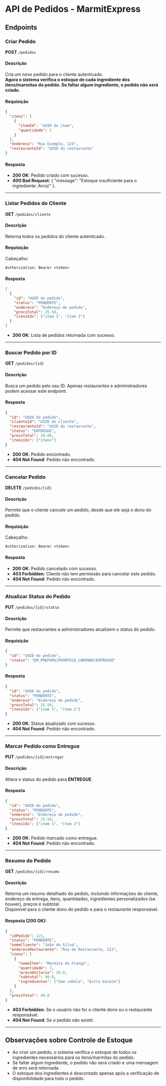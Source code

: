 # API de Pedidos - MarmitExpress

## Endpoints

### Criar Pedido

**POST** `/pedidos`

#### Descrição
Cria um novo pedido para o cliente autenticado.  
**Agora o sistema verifica o estoque de cada ingrediente dos itens/marmitas do pedido. Se faltar algum ingrediente, o pedido não será criado.**

#### Requisição
```json
{
  "itens": [
    {
      "itemId": "UUID do item",
      "quantidade": 2
    }
  ],
  "endereco": "Rua Exemplo, 123",
  "restauranteId": "UUID do restaurante"
}
```

#### Resposta
- **200 OK**: Pedido criado com sucesso.
- **400 Bad Request**: 
{
  "message": "Estoque insuficiente para o ingrediente: Arroz"
}.

---

### Listar Pedidos do Cliente

**GET** `/pedidos/cliente`

#### Descrição
Retorna todos os pedidos do cliente autenticado.

#### Requisição
Cabeçalho:
```
Authorization: Bearer <token>
```

#### Resposta
```json
[
  {
    "id": "UUID do pedido",
    "status": "PENDENTE",
    "endereco": "Endereço do pedido",
    "precoTotal": 25.50,
    "itensIds": ["item 1", "item 2"]
  }
]
```

- **200 OK**: Lista de pedidos retornada com sucesso.

---

### Buscar Pedido por ID

**GET** `/pedidos/{id}`

#### Descrição
Busca um pedido pelo seu ID. Apenas restaurantes e administradores podem acessar este endpoint.

#### Resposta
```json
{
  "id": "UUID do pedido",
  "clienteId": "UUID do cliente",
  "restauranteId": "UUID do restaurante",
  "status": "ENTREGUE",
  "precoTotal": 30.00,
  "itensIds": ["itens"]
}
```

- **200 OK**: Pedido encontrado.
- **404 Not Found**: Pedido não encontrado.

---

### Cancelar Pedido

**DELETE** `/pedidos/{id}`

#### Descrição
Permite que o cliente cancele um pedido, desde que ele seja o dono do pedido.

#### Requisição
Cabeçalho:
```
Authorization: Bearer <token>
```

#### Resposta
- **200 OK**: Pedido cancelado com sucesso.
- **403 Forbidden**: Cliente não tem permissão para cancelar este pedido.
- **404 Not Found**: Pedido não encontrado.

---

### Atualizar Status do Pedido

**PUT** `/pedidos/{id}/status`

#### Descrição
Permite que restaurantes e administradores atualizem o status do pedido.

#### Requisição
```json
{
  "id": "UUID do pedido",
  "status": "EM_PREPARO|PRONTO|A_CAMINHO|ENTREGUE"
}
```

#### Resposta
```json
{
  "id": "UUID do pedido",
  "status": "PENDENTE",
  "endereco": "Endereço do pedido",
  "precoTotal": 25.50,
  "itensIds": ["item 1", "item 2"]
}
```

- **200 OK**: Status atualizado com sucesso.
- **404 Not Found**: Pedido não encontrado.

---

### Marcar Pedido como Entregue

**PUT** `/pedidos/{id}/entregar`

#### Descrição
Altera o status do pedido para **ENTREGUE**.

#### Resposta
```json
{
  "id": "UUID do pedido",
  "status": "PENDENTE",
  "endereco": "Endereço do pedido",
  "precoTotal": 25.50,
  "itensIds": ["item 1", "item 2"]
}
```

- **200 OK**: Pedido marcado como entregue.
- **404 Not Found**: Pedido não encontrado.

---

### Resumo do Pedido

**GET** `/pedidos/{id}/resumo`

#### Descrição
Retorna um resumo detalhado do pedido, incluindo informações do cliente, endereço de entrega, itens, quantidades, ingredientes personalizados (se houver), preços e subtotal.  
Disponível para o cliente dono do pedido e para o restaurante responsável.

#### Resposta (200 OK):

```json
{
  "idPedido": 123,
  "status": "PENDENTE",
  "nomeCliente": "João da Silva",
  "enderecoRestaurante": "Rua do Restaurante, 123",
  "itens": [
    {
      "nomeItem": "Marmita de Frango",
      "quantidade": 2,
      "precoUnitario": 20.0,
      "subtotal": 40.0,
      "ingredientes": ["Sem cebola", "Extra batata"]
    }
  ],
  "precoTotal": 40.0
}
```

- **403 Forbidden**: Se o usuário não for o cliente dono ou o restaurante responsável.
- **404 Not Found**: Se o pedido não existir.

---
## Observações sobre Controle de Estoque

- Ao criar um pedido, o sistema verifica o estoque de todos os ingredientes necessários para os itens/marmitas do pedido.
- Se faltar algum ingrediente, o pedido não será criado e uma mensagem de erro será retornada.
- O estoque dos ingredientes é descontado apenas após a verificação de disponibilidade para todo o pedido.
